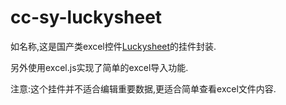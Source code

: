 # cc-sy-luckysheet

如名称,这是国产类excel控件[Luckysheet](https://mengshukeji.github.io/LuckysheetDocs/zh/guide/#%E5%9F%BA%E6%9C%AC%E4%BB%8B%E7%BB%8D)的挂件封装.

另外使用excel.js实现了简单的excel导入功能.

注意:这个挂件并不适合编辑重要数据,更适合简单查看excel文件内容.
